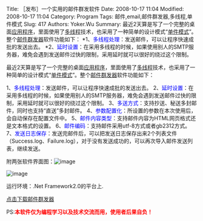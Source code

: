 ﻿Title:  ［发布］一个实用的邮件群发软件
Date: 2008-10-17 11:04
Modified: 2008-10-17 11:04
Category: Program
Tags: 邮件,email,邮件群发器,多线程,单件模式
Slug: 417
Authors: Yoker.Wu
Summary: 
    最近2天算是写了一个完整的桌面[应用程序](http://www.google.com/search?q=%E5%BA%94%E7%94%A8%E7%A8%8B%E5%BA%8F&sa=%E6%90%9C%E7%B4%A2&client=pub-9809305251274649&forid=1&prog=aff&ie=UTF-8&oe=UTF-8)，里面使用了[多线程](http://www.google.com/search?q=%E5%A4%9A%E7%BA%BF%E7%A8%8B&sa=%E6%90%9C%E7%B4%A2&client=pub-9809305251274649&forid=1&prog=aff&ie=UTF-8&oe=UTF-8)技术，也采用了一种简单的设计模式“[单件模式](http://www.google.com/search?q=%E5%8D%95%E4%BB%B6%E6%A8%A1%E5%BC%8F&sa=%E6%90%9C%E7%B4%A2&client=pub-9809305251274649&forid=1&prog=aff&ie=UTF-8&oe=UTF-8)”。整个[邮件群发器](http://www.google.com/search?q=%E9%82%AE%E4%BB%B6%E7%BE%A4%E5%8F%91%E8%BD%AF%E4%BB%B6&sa=%E6%90%9C%E7%B4%A2&client=pub-9809305251274649&forid=1&prog=aff&ie=UTF-8&oe=UTF-8)软件功能如下：
    *1、<span style="color:Blue">多线程处理</span>：发送邮件，可以让程序快速成批的发送出去。
    *2、<span style="color:Blue">延时设置</span>：在采用多线程的时候，如果使用别人的SMTP服务器，难免会遇到发送邮件过快的限制，采用延时就可以很好的绕过这个限制。


最近2天算是写了一个完整的桌面[应用程序](http://www.google.com/search?q=%E5%BA%94%E7%94%A8%E7%A8%8B%E5%BA%8F&sa=%E6%90%9C%E7%B4%A2&client=pub-9809305251274649&forid=1&prog=aff&ie=UTF-8&oe=UTF-8)，里面使用了[多线程](http://www.google.com/search?q=%E5%A4%9A%E7%BA%BF%E7%A8%8B&sa=%E6%90%9C%E7%B4%A2&client=pub-9809305251274649&forid=1&prog=aff&ie=UTF-8&oe=UTF-8)技术，也采用了一种简单的设计模式“[单件模式](http://www.google.com/search?q=%E5%8D%95%E4%BB%B6%E6%A8%A1%E5%BC%8F&sa=%E6%90%9C%E7%B4%A2&client=pub-9809305251274649&forid=1&prog=aff&ie=UTF-8&oe=UTF-8)”。整个[邮件群发器](http://www.google.com/search?q=%E9%82%AE%E4%BB%B6%E7%BE%A4%E5%8F%91%E8%BD%AF%E4%BB%B6&sa=%E6%90%9C%E7%B4%A2&client=pub-9809305251274649&forid=1&prog=aff&ie=UTF-8&oe=UTF-8)软件功能如下：

1、<span style="color:Blue">多线程处理</span>：发送邮件，可以让程序快速成批的发送出去。
2、<span style="color:Blue">延时设置</span>：在采用多线程的时候，如果使用别人的SMTP服务器，难免会遇到发送邮件过快的限制，采用延时就可以很好的绕过这个限制。
3、<span style="color:Blue">多送方式</span>：支持抄送、秘送多封邮件，同时也支持“直送”多封邮件。
4、<span style="color:Blue">参数配置化</span>：所设置的参数在本次使用后，会自动保存在配置文件中。
5、<span style="color:Blue">邮件内容类型</span>：支持邮件内容为HTML网页格式还是文本格式的设置。
6、<span style="color:Blue">邮件编码</span>：支持邮件采用utf-8方式或者gb2312方式。
7、<span style="color:Blue">发送日志保存</span>：发送完邮件后，可以把发送日志保存出来2个列表文件（Success.log、Failure.log），对于没有发送成功的，可以再次导入邮件发送列表，继续发送。

附两张软件界面图：![image](/attachments/month_0810/f2008101710579.jpg)

![image](/attachments/month_0810/920081017105720.jpg)</div>

运行环境：.Net Framework2.0的平台上.

[点击下载邮件群发器](/attachments/month_0810/520081017112353.rar)

PS:**<span style="color:Red">本软件仅为编程学习以及技术交流而用，使用者后果自负！</span>**
